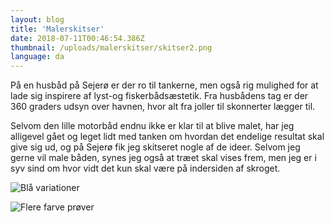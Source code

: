 ```yaml
---
layout: blog
title: 'Malerskitser'
date: 2018-07-11T00:46:54.386Z
thumbnail: /uploads/malerskitser/skitser2.png
language: da
---
```


P&aring; en husb&aring;d p&aring; Sejer&oslash; er der ro til tankerne, men ogs&aring; rig mulighed for at lade sig inspirere af lyst-og fiskerb&aring;ds&aelig;stetik. Fra husb&aring;dens tag er der 360 graders udsyn over havnen, hvor alt fra joller til skonnerter l&aelig;gger til.

Selvom den lille motorb&aring;d endnu ikke er klar til at blive malet, har jeg alligevel g&aring;et og leget lidt med tanken om hvordan det endelige resultat skal give sig ud, og p&aring; Sejer&oslash; fik jeg skitseret nogle af de ideer. Selvom jeg gerne vil male b&aring;den, synes jeg ogs&aring; at tr&aelig;et skal vises frem, men jeg er i syv sind om hvor vidt det kun skal v&aelig;re p&aring; indersiden af skroget.

![Blå variationer](/uploads/malerskitser/skitser1.png)

![Flere farve prøver](/uploads/malerskitser/skitser2.png)
